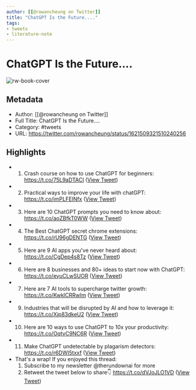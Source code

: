 ```yaml
---
author: [[@rowancheung on Twitter]]
title: "ChatGPT Is the Future...."
tags: 
- tweets
- literature-note
---
```

# ChatGPT Is the Future....

![rw-book-cover](https://pbs.twimg.com/profile_images/1617700070710992896/pF3T_gMB.jpg)

## Metadata
- Author: [[@rowancheung on Twitter]]
- Full Title: ChatGPT Is the Future....
- Category: #tweets
- URL: https://twitter.com/rowancheung/status/1621509321510240256

## Highlights
- 1. Crash course on how to use ChatGPT for beginners:
  https://t.co/75L9aDTACI ([View Tweet](https://twitter.com/rowancheung/status/1621509324601282560))
- 2. Practical ways to improve your life with chatGPT: 
  https://t.co/imPLFEINfx ([View Tweet](https://twitter.com/rowancheung/status/1621509327868821505))
- 3. Here are 10 ChatGPT prompts you need to know about:
  https://t.co/aoZBfkT0WW ([View Tweet](https://twitter.com/rowancheung/status/1621509331501088769))
- 4. The Best ChatGPT secret chrome extensions:
  https://t.co/rU96gDENTG ([View Tweet](https://twitter.com/rowancheung/status/1621509334936190979))
- 5. Here are 9 AI apps you've never heard about:
  https://t.co/CgDep4s8Tz ([View Tweet](https://twitter.com/rowancheung/status/1621509338601750528))
- 6. Here are 8 businesses and 80+ ideas to start now with ChatGPT:
  https://t.co/eyuCLwSUOR ([View Tweet](https://twitter.com/rowancheung/status/1621509341491634176))
- 7. Here are 7 AI tools to supercharge twitter growth:
  https://t.co/KwklCRRwIm ([View Tweet](https://twitter.com/rowancheung/status/1621509344276643840))
- 9. Industries that will be disrupted by AI and how to leverage it:
  https://t.co/Xjp83dkeU2 ([View Tweet](https://twitter.com/rowancheung/status/1621509351444987904))
- 10. Here are 10 ways to use ChatGPT to 10x your productivity:
  https://t.co/OqtvC9NC6R ([View Tweet](https://twitter.com/rowancheung/status/1621509355052089348))
- 11. Make ChatGPT undetectable by plagarism detectors:
  https://t.co/r6DWI5txxf ([View Tweet](https://twitter.com/rowancheung/status/1621509358692761601))
- That's a wrap!
  If you enjoyed this thread:
  1. Subscribe to my newsletter @therundownai for more
  2. Retweet the tweet below to share👇
  https://t.co/dVJoJLO1VD ([View Tweet](https://twitter.com/rowancheung/status/1621511382863876097))
